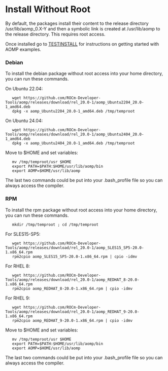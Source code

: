 # Install Without Root
By default, the packages install their content to the release directory /usr/lib/aomp_0.X-Y and then a  symbolic link is created at /usr/lib/aomp to the release directory. This requires root access.

Once installed go to [TESTINSTALL](TESTINSTALL.md) for instructions on getting started with AOMP examples.

### Debian
To install the debian package without root access into your home directory, you can run these commands.<br>

On Ubuntu 22.04:
```
   wget https://github.com/ROCm-Developer-Tools/aomp/releases/download/rel_20.0-1/aomp_Ubuntu2204_20.0-1_amd64.deb
   dpkg -x aomp_Ubuntu2204_20.0-1_amd64.deb /tmp/temproot
```
On Ubuntu 24.04:
```
   wget https://github.com/ROCm-Developer-Tools/aomp/releases/download/rel_20.0-1/aomp_Ubuntu2404_20.0-1_amd64.deb
   dpkg -x aomp_Ubuntu2404_20.0-1_amd64.deb /tmp/temproot
```
Move to $HOME and set variables:
```
   mv /tmp/temproot/usr $HOME
   export PATH=$PATH:$HOME/usr/lib/aomp/bin
   export AOMP=$HOME/usr/lib/aomp
```
The last two commands could be put into your .bash_profile file so you can always access the compiler.

### RPM
To install the rpm package without root access into your home directory, you can run these commands.
```
   mkdir /tmp/temproot ; cd /tmp/temproot 
```
For SLES15-SP5:
```
   wget https://github.com/ROCm-Developer-Tools/aomp/releases/download/rel_20.0-1/aomp_SLES15_SP5-20.0-1.x86_64.rpm
   rpm2cpio aomp_SLES15_SP5-20.0-1.x86_64.rpm | cpio -idmv
```
For RHEL 8:
```
   wget https://github.com/ROCm-Developer-Tools/aomp/releases/download/rel_20.0-1/aomp_REDHAT_8-20.0-1.x86_64.rpm
   rpm2cpio aomp_REDHAT_8-20.0-1.x86_64.rpm | cpio -idmv
```
For RHEL 9:
```
   wget https://github.com/ROCm-Developer-Tools/aomp/releases/download/rel_20.0-1/aomp_REDHAT_9-20.0-1.x86_64.rpm
   rpm2cpio aomp_REDHAT_9-20.0-1.x86_64.rpm | cpio -idmv
```
Move to $HOME and set variables:
```
   mv /tmp/temproot/usr $HOME
   export PATH=$PATH:$HOME/usr/lib/aomp/bin
   export AOMP=$HOME/usr/lib/aomp
```
The last two commands could be put into your .bash_profile file so you can always access the compiler.
